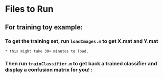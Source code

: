 # Files to Run 

## For training toy example: 
### To get the training set, run `loadImages.m` to get X.mat and Y.mat 
	* this might take 30+ minutes to load. 
### Then run `trainClassifier.m` to get back a trained classifier and display a confusion matrix for you! :
